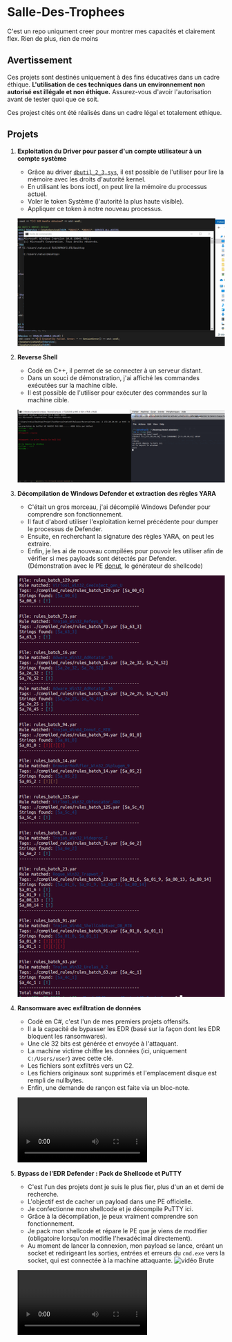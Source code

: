 # Salle-Des-Trophees
C'est un repo uniqument creer pour montrer mes capacités et clairement flex. Rien de plus, rien de moins

## Avertissement

Ces projets sont destinés uniquement à des fins éducatives dans un cadre éthique. **L'utilisation de ces techniques dans un environnement non autorisé est illégale et non éthique.** Assurez-vous d'avoir l'autorisation avant de tester quoi que ce soit.

Ces projest cités ont été réalisés dans un cadre légal et totalement ethique.

## Projets


1. **Exploitation du Driver pour passer d'un compte utilisateur à un compte système**  
   - Grâce au driver [`dbutil_2_3.sys`](https://www.dell.com/support/kbdoc/fr-fr/000186019/mise-a-jour-de-s%C3%A9curit%C3%A9-de-la-plate-forme-client-dell-suite-a-une-faille-de-s%C3%A9curit%C3%A9-de-controle-dacc%C3%A8s-insuffisant-dans-le-pilote-dell), il est possible de l'utiliser pour lire la mémoire avec les droits d'autorité kernel.  
   - En utilisant les bons ioctl, on peut lire la mémoire du processus actuel.  
   - Voler le token Système (l'autorité la plus haute visible).  
   - Appliquer ce token à notre nouveau processus.

   ![alt text](img/driver2kernel.gif)

2. **Reverse Shell**  
   - Codé en C++, il permet de se connecter à un serveur distant.  
   - Dans un souci de démonstration, j'ai affiché les commandes exécutées sur la machine cible.  
   - Il est possible de l'utiliser pour exécuter des commandes sur la machine cible.

   ![alt text](img/reverse.png)

3. **Décompilation de Windows Defender et extraction des règles YARA**  
   - C'était un gros morceau, j'ai décompilé Windows Defender pour comprendre son fonctionnement.  
   - Il faut d'abord utiliser l'exploitation kernel précédente pour dumper le processus de Defender.  
   - Ensuite, en recherchant la signature des règles YARA, on peut les extraire.  
   - Enfin, je les ai de nouveau compilées pour pouvoir les utiliser afin de vérifier si mes payloads sont détectés par Defender.  
   (Démonstration avec le PE [donut](https://github.com/TheWover/donut), le générateur de shellcode)

   ![alt text](img/yara.png)

4. **Ransomware avec exfiltration de données**  
   - Codé en C#, c'est l'un de mes premiers projets offensifs.  
   - Il a la capacité de bypasser les EDR (basé sur la façon dont les EDR bloquent les ransomwares).  
   - Une clé 32 bits est générée et envoyée à l'attaquant.  
   - La machine victime chiffre les données (ici, uniquement `C:/Users/user`) avec cette clé.  
   - Les fichiers sont exfiltrés vers un C2.  
   - Les fichiers originaux sont supprimés et l'emplacement disque est rempli de nullbytes.  
   - Enfin, une demande de rançon est faite via un bloc-note.

   ![vidéo Brute](img/ransomware.mp4)

5. **Bypass de l'EDR Defender : Pack de Shellcode et PuTTY**  
   - C'est l'un des projets dont je suis le plus fier, plus d'un an et demi de recherche.  
   - L'objectif est de cacher un payload dans une PE officielle.  
   - Je confectionne mon shellcode et je décompile PuTTY ici.  
   - Grâce à la décompilation, je peux vraiment comprendre son fonctionnement.  
   - Je pack mon shellcode et répare le PE que je viens de modifier (obligatoire lorsqu'on modifie l'hexadécimal directement).  
   - Au moment de lancer la connexion, mon payload se lance, créant un socket et redirigeant les sorties, entrées et erreurs du `cmd.exe` vers la socket, qui est connectée à la machine attaquante.
   ![vidéo Brute](img/shellcode.gif)


   ![vidéo Brute](img/shellcode.mp4)


